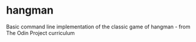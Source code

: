 # hangman
Basic command line implementation of the classic game of hangman - from The Odin Project curriculum
